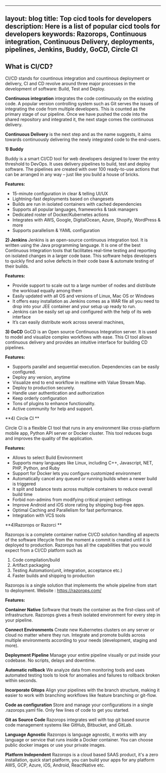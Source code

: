 
---
layout: blog
title: Top cicd tools for developers
description: Here is a list of popular cicd tools for developers
keywords: Razorops, Continuous integration, Continuous Delivery, deployments, pipelines, Jenkins, Buddy, GoCD, Circle CI
---

## What is CI/CD?

CI/CD stands for countinous integration and countinous deployment or delivery, CI and CD revolve around three major processes in the development of software: Build, Test and Deploy.

**Continuous integration** integrates the code continuously on the existing code. A popular version controlling system such as Git serves the issues of integrating the code from multiple developers. This is counted as the primary stage of our pipeline. Once we have pushed the code into the shared repository and integrated it, the next stage comes the continuous delivery.

**Continuous Delivery** is the next step and as the name suggests, it aims towards continuously delivering the newly integrated code to the end-users. 


**1) Buddy**

Buddy is a smart CI/CD tool for web developers designed to lower the entry threshold to DevOps. It uses delivery pipelines to build, test and deploy software. The pipelines are created with over 100 ready-to-use actions that can be arranged in any way – just like you build a house of bricks.

**Features:**
- 15-minute configuration in clear & telling UI/UX
- Lightning-fast deployments based on changesets
- Builds are run in isolated containers with cached dependencies
- Supports all popular languages, frameworks & task managers
- Dedicated roster of Docker/Kubernetes actions
- Integrates with AWS, Google, DigitalOcean, Azure, Shopify, WordPress & more
- Supports parallelism & YAML configuration


**2) Jenkins**
Jenkins is an open-source continuous integration tool. It is written using the Java programming language. It is one of the best Continuous Integration tools that facilitates real-time testing and reporting on isolated changes in a larger code base. This software helps developers to quickly find and solve defects in their code base & automate testing of their builds.

**Features:**
- Provide support to scale out to a large number of nodes and distribute the workload equally among them
- Easily updated with all OS and versions of Linux, Mac OS or Windows
- It offers easy installation as Jenkins comes as a WAR file all you need to drop into your JEE container and your setup up ready to run.
- Jenkins can be easily set up and configured with the help of its web interface
- It’s can easily distribute work across several machines,


**3) GoCD**
GoCD is an Open source Continuous Integration server. It is used to model and visualize complex workflows with ease. This CI tool allows continuous delivery and provides an intuitive interface for building CD pipelines.

**Features:**

- Supports parallel and sequential execution. Dependencies can be easily configured.
- Deploy any version, anytime
- Visualize end to end workflow in realtime with Value Stream Map.
- Deploy to production securely.
- Handle user authentication and authorization
- Keep orderly configuration
- Tons of plugins to enhance functionality.
- Active community for help and support.


**4) Circle CI **

Circle CI is a flexible CI tool that runs in any environment like cross-platform mobile app, Python API server or Docker cluster. This tool reduces bugs and improves the quality of the application.

**Features:**

- Allows to select Build Environment
- Supports many languages like Linux, including C++, Javascript, NET, PHP, Python, and Ruby
- Support for Docker lets you configure customized environment
- Automatically cancel any queued or running builds when a newer build is triggered
- It split and balance tests across multiple containers to reduce overall build time
- Forbid non-admins from modifying critical project settings
- Improve Android and iOS store rating by shipping bug-free apps.
- Optimal Caching and Parallelism for fast performance.
- Integration with VCS tools


**4)Razorops or Razorci **

Razorops is a complete container native CI/CD solution handling all aspects of the software lifecycle from the moment a commit is created until it is deployed to production.
Razorops has all the capabilities that you would expect from a CI/CD platform such as
1. Code compilation/build
2. Artifact packaging
3. Testing Automation(unit, integration, acceptance etc.)
4. Faster builds and shipping to production

Razorops is a single solution that implements the whole pipeline from start to deployment.
Website : https://razorops.com/

**Features:**

**Container Native**
Software that treats the container as the first-class unit of infrastructure. Razorops gives a fresh isolated environment for every step in your pipeline.

**Connect Environments**
Create new Kubernetes clusters on any server or cloud no matter where they run. Integrate and promote builds across multiple environments according to your needs (development, staging and more).

**Deployment Pipeline**
Manage your entire pipeline visually or put inside your codebase. No scripts, delays and downtime.

**Automatic rollback**
We analyze data from monitoring tools and uses automated testing tools to look for anomalies and failures to rollback broken within seconds.

**Incorporate Gitops**
Align your pipelines with the branch structure, making it easier to work with branching workflows like feature branching or git-flow.

**Code as configuration**
Store and manage your configurations in a single .razorops.yaml file. Only few lines of code to get you started.

**Git as Source Code**
Razorops integrates well with top git based source code management systems like GitHub, Bitbucket, and GitLab.

**Language Agnostic**
Razorops is language agnostic, it works with any language or service that runs inside a Docker container. You can choose public docker images or use your private images.

**Platform Independent**
Razorops is a cloud based SAAS product, it's a zero installation, quick start platform, you can build your apps for any platform AWS, GCP, Azure, iOS, Android, ReactNative etc.


